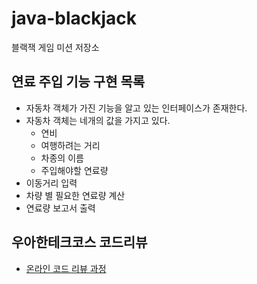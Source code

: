 # java-blackjack
블랙잭 게임 미션 저장소

## 연료 주입 기능 구현 목록  
- 자동차 객체가 가진 기능을 알고 있는 인터페이스가 존재한다.
- 자동차 객체는 네개의 값을 가지고 있다.
    - 연비
    - 여행하려는 거리
    - 차종의 이름 
    - 주입해야할 연료량
- 이동거리 입력
- 차량 별 필요한 연료량 계산
- 연료량 보고서 출력  

## 우아한테크코스 코드리뷰
* [온라인 코드 리뷰 과정](https://github.com/woowacourse/woowacourse-docs/blob/master/maincourse/README.md)